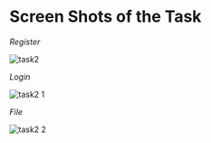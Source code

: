 # Screen Shots of the Task


*Register*

![task2](https://github.com/user-attachments/assets/848360f7-b77f-4315-b571-0e43acbe28fb)

*Login*

![task2 1](https://github.com/user-attachments/assets/0877d542-a302-4fb9-800c-f510342f010a)

*File*

![task2 2](https://github.com/user-attachments/assets/cba06d02-2ee4-4ec2-89c7-2b18ba7e3ea1)

